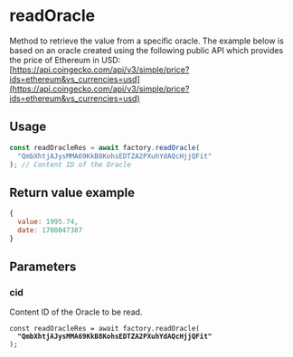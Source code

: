 # readOracle

Method to retrieve the value from a specific oracle.
The example below is based on an oracle created using the following public API which provides
the price of Ethereum in USD:
[https://api.coingecko.com/api/v3/simple/price?ids=ethereum&vs_currencies=usd](https://api.coingecko.com/api/v3/simple/price?ids=ethereum&vs_currencies=usd)

## Usage

```javascript
const readOracleRes = await factory.readOracle(
  "QmbXhtjAJysMMA69KkB8KohsEDTZA2PXuhYdAQcHjjQFit"
); // Content ID of the Oracle
```

## Return value example

```javascript
{
  value: 1995.74,
  date: 1700047387
}
```

## Parameters

### cid

Content ID of the Oracle to be read.

<pre class="language-javascript"><code class="lang-javascript">const readOracleRes = await factory.readOracle(
<strong>  "QmbXhtjAJysMMA69KkB8KohsEDTZA2PXuhYdAQcHjjQFit"
</strong>);
</code></pre>
